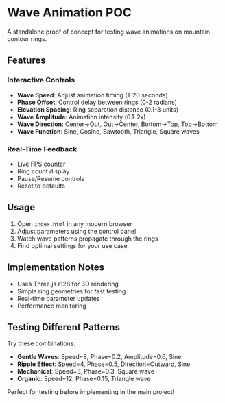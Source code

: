 # Wave Animation POC

A standalone proof of concept for testing wave animations on mountain contour rings.

## Features

### Interactive Controls
- **Wave Speed**: Adjust animation timing (1-20 seconds)
- **Phase Offset**: Control delay between rings (0-2 radians)
- **Elevation Spacing**: Ring separation distance (0.1-3 units)
- **Wave Amplitude**: Animation intensity (0.1-2x)
- **Wave Direction**: Center→Out, Out→Center, Bottom→Top, Top→Bottom
- **Wave Function**: Sine, Cosine, Sawtooth, Triangle, Square waves

### Real-Time Feedback
- Live FPS counter
- Ring count display
- Pause/Resume controls
- Reset to defaults

## Usage

1. Open `index.html` in any modern browser
2. Adjust parameters using the control panel
3. Watch wave patterns propagate through the rings
4. Find optimal settings for your use case

## Implementation Notes

- Uses Three.js r128 for 3D rendering
- Simple ring geometries for fast testing
- Real-time parameter updates
- Performance monitoring

## Testing Different Patterns

Try these combinations:
- **Gentle Waves**: Speed=8, Phase=0.2, Amplitude=0.6, Sine
- **Ripple Effect**: Speed=4, Phase=0.5, Direction=Outward, Sine
- **Mechanical**: Speed=3, Phase=0.3, Square wave
- **Organic**: Speed=12, Phase=0.15, Triangle wave

Perfect for testing before implementing in the main project!